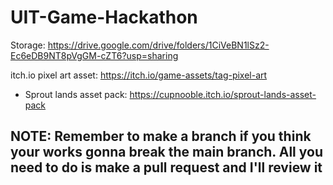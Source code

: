 # UIT-Game-Hackathon
Storage: https://drive.google.com/drive/folders/1CiVeBN1lSz2-Ec6eDB9NT8pVgGM-cZT6?usp=sharing

itch.io pixel art asset: https://itch.io/game-assets/tag-pixel-art
+ Sprout lands asset pack: https://cupnooble.itch.io/sprout-lands-asset-pack
## NOTE: Remember to make a branch if you think your works gonna break the main branch. All you need to do is make a pull request and I'll review it 
